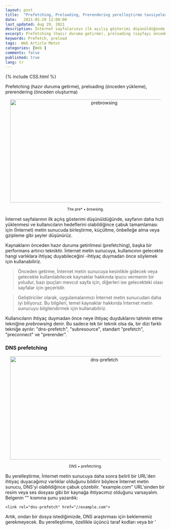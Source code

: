 ```yaml
---
layout: post
title:  "Prefetching, Preloading, Prerendering yerelleştirme tavsiyeleri"
date:   2021-05-29 12:00:00
last_updated: Aug 29, 2021
description: İnternet sayfalarının ilk açılış gösterimi düşünüldüğünde, sayfanın daha hızlı yüklenmesi ve kullanıcıların hedeflerini olabildiğince çabuk tamamlaması için (İnternet) metin sunucuda birleştirme, küçültme, önbelleğe alma veya gzipleme gibi şeyler düşünürüz. 
excerpt: Prefetching (hazır duruma getirme), preloading (sayfayı önceden yükleme), prerendering (sayfayı önceden oluşturma)
keywords: Prefetch, preload
tags:  Web Article Metot
categories: [Web ]
comments: false
published: true
lang: tr
---
```



{% include CSS.html %}

Prefetching (hazır duruma getirme), preloading (önceden yükleme), prerendering (önceden oluşturma)

<div class='pull-right alert alert-warning' style="margin: 15px; text-align: center;">
  <img src="{{ site.baseurl }}/images/Pre-Browsing/pre-browsing.png" alt="prebrowsing" title="prebrowsing" class="img-responsive" width="576px" height="324px"/>
  <p><small>The pre* &bull; browsing.</small></p>
</div>


İnternet sayfalarının ilk açılış gösterimi düşünüldüğünde, sayfanın daha hızlı yüklenmesi ve kullanıcıların hedeflerini olabildiğince çabuk tamamlaması için (İnternet) metin sunucuda birleştirme, küçültme, önbelleğe alma veya gzipleme gibi şeyler düşünürüz. 

Kaynakların önceden hazır duruma getirilmesi (prefetching), başka bir performans artırıcı tekniktir. İnternet metin sunucuya, kullanıcının gelecekte hangi varlıklara ihtiyaç duyabileceğini -ihtiyaç duymadan önce söylemek için kullanabiliriz. 

> Önceden getirme, İnternet metin sunucuya kesinlikle gidecek veya gelecekte kullanılabilecek kaynaklar hakkında ipucu vermenin bir yoludur, bazı ipuçları mevcut sayfa için, diğerleri ise gelecekteki olası sayfalar için geçerlidir. 

> Geliştiriciler olarak, uygulamalarımızı İnternet metin sunucudan daha iyi biliyoruz. Bu bilgileri, temel kaynaklar hakkında İnternet metin sunucuyu bilgilendirmek için kullanabiliriz. 

Kullanıcıların ihtiyaç duymadan önce neye ihtiyaç duyduklarını tahmin etme tekniğine _prebrowsing_ denir. Bu sadece tek bir teknik olsa da, bir dizi farklı tekniğe ayrılır: "dns-prefetch", "subresource", standart "prefetch", "preconnect" ve "prerender". 

### DNS prefetching


<div class='pull-right alert alert-info' style="margin: 15px; text-align: center;">
  <img src="{{ site.baseurl }}/images/Pre-Browsing/dns-prefetch.png" alt="dns-prefetch" title="dns-prefetch" class="img-responsive" width="576px" height="324px"/>
  <p><small>DNS &bull; prefetching.</small></p>
</div>

Bu yerelleştirme, İnternet metin sunucuya daha sonra belirli bir URL'den ihtiyaç duyacağımız varlıklar olduğunu bildirir böylece İnternet metin sunucu, DNS'yi olabildiğince çabuk çözebilir. "example.com" URL'sinden bir resim veya ses dosyası gibi bir kaynağa ihtiyacımız olduğunu varsayalım. Belgenin "<head>" kısmına şunu yazardık: 

    <link rel="dns-prefetch" href="//example.com">

Artık, ondan bir dosya istediğimizde, DNS araştırması için beklememiz gerekmeyecek. Bu  yerelleştirme, özellikle üçüncü taraf kodları veya bir '<script>' öğesinde sosyal ağlardaki kaynaklar için kullandığımız bir öğeyi yükleyeleceğimizde kullanışlıdır.

Bu basit satır, destekleyen İnternet metin sunuculara, etki alanı içinde gerçekten ihtiyaç duyulmadan çok daha önce DNS'yi getirmeye başlamalarını söyleyecektir. Bu istek, İnternet metin sunucu, komut dosyası öğesine gerçekten ulaştığında, DNS arama işleminin önceden başlatıldığı anlamına gelir. İnternet metin sunucuya küçük bir avantaj sağlar. 

Bu, çok da önemli olmayacak kadar küçük bir performans iyileştirmesi gibi görünebilir, ancak durum böyle değildir - [Chrome her zaman benzer bir şey yapar] (https://docs.google.com/presentation/d/18zlAdKAxnc51y_kj-6sWLmnjl6TLnaru_WH0LJTjP-o). Alanın yalnızca küçük bir bölümünü URL çubuğuna yazarsanız, DNS'yi otomatik olarak önceden çözer (ve hatta bazen sayfayı önceden oluşturur), böylece her istekte çok önemli milisaniyeler kısalır. 

### Preconnect

Much like the DNS prefetch method, preconnect will resolve the DNS but it will also make the TCP handshake, and optional TLS negotiation. It can be used like this:

    <link rel="preconnect" href="https://example.com">

For more information, [Ilya Grigorik wrote a great post](https://www.igvita.com/2015/08/17/eliminating-roundtrips-with-preconnect/) about this handy resource hint:

> Modern browsers try their best to anticipate what connections the site will need before the actual request is made. By initiating early “preconnects”, the browser can set up the necessary sockets ahead of time and eliminate the costly DNS, TCP, and TLS roundtrips from the critical path of the actual request. That said, as smart as modern browsers are, they cannot reliably predict all the preconnect targets for each and every website.
> 
> The good news is that we can — finally — help the browser; we can tell the browser which sockets we will need ahead of initiating the actual requests via the new preconnect hint shipping in Firefox 39 and Chrome 46!

### Prefetching

If we’re certain that a specific resource will be required in the future, then we can ask the browser to request that item and store it in the cache for reference later. For example an image or a script, or really anything that’s cacheable by the browser:

    <linkrel="prefetch"href="image.png">

Unlike DNS prefetching, we’re actually requesting and downloading that asset and storing it in the cache. However, this is dependent on a number of conditions, as prefetching can be ignored by the browser. For example, a client might abandon the request of a large font file on a slow network. Firefox will only prefetch resources when [“the browser is idle”](https://developer.mozilla.org/en-US/docs/Web/HTTP/Link_prefetching_FAQ).

As [Bram Stein explains](http://www.bramstein.com/writing/preload-hints-for-web-fonts.html) in his post on the matter, this could have huge performance benefits for webfonts. At the moment, font files have to wait for the DOM and CSSOM to be constructed before they even download. But, if we prefetch them, then that bottleneck can be circumnavigated with ease.

_Note: although prefetching assets used to be a little difficult to test, Chrome and Firefox will now show prefetched resources in the Network panel. Also, it’s helpful to remember that there’s no same-origin restriction for link prefetching._

### Subresources (see note)

Another prefetching technique helps identify the resources that are the highest priority and should be requested before prefetched items. For example, in Chrome and Opera we could add the following to the `head` of our document:

    <linkrel="subresource"href="styles.css">

[According to the Chromium docs](https://www.chromium.org/spdy/link-headers-and-server-hint/link-rel-subresource), it works like this:

> “LINK rel=subresource” provides a new link relation type with different semantics from LINK rel=prefetch. While rel=prefetch provides a low-priority download of resources to be used on subsequent pages, rel=subresource enables early loading of resources within the current page.

So: if the asset is required for the current page, or if it’s needed as soon as possible, then it’s probably best to use `subresource`, otherwise stick to `prefetch`.

**Important notes:** Andy Davies [clarifies](https://css-tricks.com/prefetching-preloading-prebrowsing/#comment-1596735) how they actually work. It also appears it is [being removed](https://code.google.com/p/chromium/issues/detail?id=581840) from Chrome.

### Prerendering pages

This is the nuclear option, as `prerender` gives us the ability to preemptively load all of the assets of a certain document, like so:

    <linkrel="prerender"href="https://css-tricks.com">

Steve Souders wrote [a great explanation about this technique](http://www.stevesouders.com/blog/2013/11/07/prebrowsing/):

> This is like opening the URL in a hidden tab – all the resources are downloaded, the DOM is created, the page is laid out, the CSS is applied, the JavaScript is executed, etc. If the user navigates to the specified `href`, then the hidden page is swapped into view making it appear to load instantly. Google Search has had this feature for years under the name Instant Pages. Microsoft recently announced they’re going to similarly use prerender in Bing on IE11.

But beware! You should probably be certain that the user will click that link, otherwise the client will download all of the assets necessary to render the page for no reason at all.

Souders continues:

> As with any of this anticipatory work, there’s a risk that the prediction is wrong. If the anticipatory work is expensive (e.g., steals CPU from other processes, consumes battery, or wastes bandwidth) then caution is warranted. It would seem difficult to anticipate which page users will go to next, but high confidence scenarios do exist:
> 
> *   If the user has done a search with an obvious result, that result page is likely to be loaded next.
> *   If the user navigated to a login page, the logged-in page is probably coming next.
> *   If the user is reading a multi-page article or paginated set of results, the page after the current page is likely to be next.

Finally, the [Page Visibility API](https://www.w3.org/TR/page-visibility/) can be used to guard against scripts firing before they’re rendered on the user’s screen.

OK, so with those design considerations out of the way, we can talk about future additions to the spec that might be of interest, too.

### Future option: Preloading

A new spec called [preload](https://w3c.github.io/preload/) suggests that sometimes it’s best to **always** download an asset, regardless of whether the browser thinks that’s a good idea or not. Unlike prefetching assets, which can be ignored, preloading assets **must** be requested by the browser.

    <linkrel="preload"href="image.png">

So, although _preloading is not currently supported by any browser at the moment_, the idea behind it is certainly interesting.

### Wrapping up

Predicting what our users will do next is difficult, and it certainly requires a lot of planning and testing. But, the performance benefits are definitely worth chasing. If we’re willing to experiment with these prefetching techniques, then we’re sure to improve the user experience in a noticeable way.
